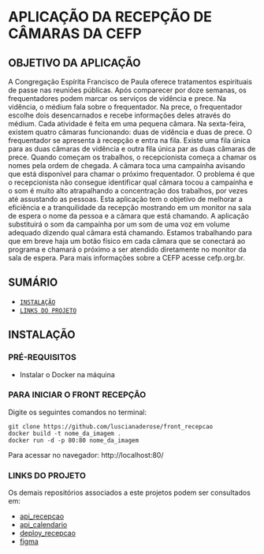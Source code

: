 # APLICAÇÃO DA RECEPÇÃO DE CÂMARAS DA CEFP

## OBJETIVO DA APLICAÇÃO

A Congregação Espírita Francisco de Paula oferece tratamentos espirituais de passe nas reuniões públicas. Após comparecer por doze semanas, os frequentadores podem marcar os serviços de vidência e prece. Na vidência, o médium fala sobre o frequentador. Na prece, o frequentador escolhe dois desencarnados e recebe informações deles através do médium. Cada atividade é feita em uma pequena câmara. Na sexta-feira, existem quatro câmaras funcionando: duas de vidência e duas de prece. O frequentador se apresenta à recepção e entra na fila. Existe uma fila única para as duas câmaras de vidência e outra fila única par as duas câmaras de prece. Quando começam os trabalhos, o recepcionista começa a chamar os nomes pela ordem de chegada. A câmara toca uma campaínha avisando que está disponível para chamar o próximo frequentador. O problema é que o recepcionista não consegue identificar qual câmara tocou a campaínha e o som é muito alto atrapalhando a concentração dos trabalhos, por vezes até assustando as pessoas. Esta aplicação tem o objetivo de melhorar a eficiência e a tranquilidade da recepção mostrando em um monitor na sala de espera o nome da pessoa e a câmara que está chamando. A aplicação substituirá o som da campaínha por um som de uma voz em volume adequado dizendo qual câmara está chamando. Estamos trabalhando para que em breve haja um botão físico em cada câmara que se conectará ao programa e chamará o próximo a ser atendido diretamente no monitor da sala de espera. Para mais informações sobre a CEFP acesse cefp.org.br.

## SUMÁRIO

- [`INSTALAÇÃO`](#INSTALAÇÃO)
- [`LINKS DO PROJETO`](#LINKS-DO-PROJETO)

## INSTALAÇÃO

### PRÉ-REQUISITOS

- Instalar o Docker na máquina

### PARA INICIAR O FRONT RECEPÇÃO

Digite os seguintes comandos no terminal:

```
git clone https://github.com/luscianaderose/front_recepcao
docker build -t nome_da_imagem .
docker run -d -p 80:80 nome_da_imagem
```

Para acessar no navegador:
http://localhost:80/

### LINKS DO PROJETO

Os demais repositórios associados a este projetos podem ser consultados em:

- [api_recepcao](https://github.com/luscianaderose/api_recepcao)
- [api_calendario](https://github.com/luscianaderose/api_calendario)
- [deploy_recepcao](https://github.com/luscianaderose/deploy_recepcao)
- [figma](https://www.figma.com/proto/4WaxuFjrOhR8aIHIlHXuIP/prj-recepcao-cefp-01?node-id=0-1&t=XGYyK7bsqyAa5qK2-1)
